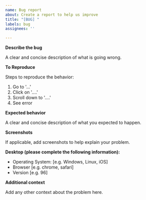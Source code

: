 ```yaml
---
name: Bug report
about: Create a report to help us improve
title: "[BUG] "
labels: bug
assignees: ''

---
```


**Describe the bug**

A clear and concise description of what is going wrong.

**To Reproduce**

Steps to reproduce the behavior:
1. Go to '...'
2. Click on '....'
3. Scroll down to '....'
4. See error

**Expected behavior**

A clear and concise description of what you expected to happen.

**Screenshots**

If applicable, add screenshots to help explain your problem.

**Desktop (please complete the following information):**

 - Operating System: [e.g. Windows, Linux, iOS]
 - Browser [e.g. chrome, safari]
 - Version [e.g. 96]

**Additional context**

Add any other context about the problem here.
